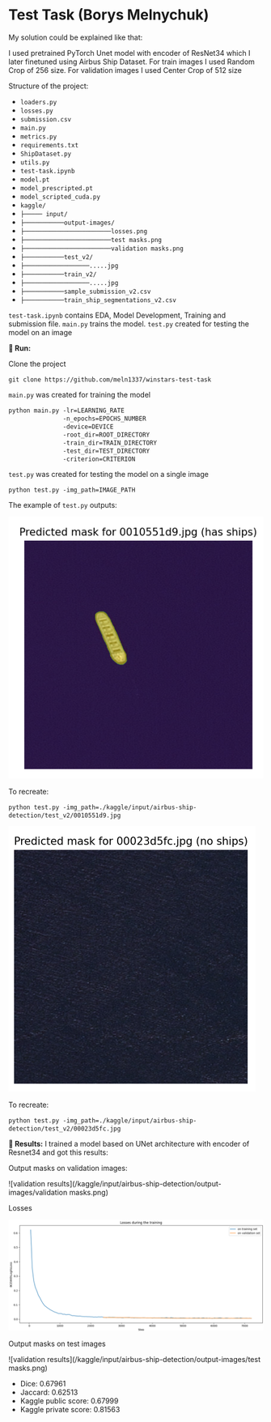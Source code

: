 # Test Task (Borys Melnychuk)

My solution could be explained like that: 

I used pretrained PyTorch Unet model with encoder of ResNet34 which I later finetuned using Airbus Ship Dataset.
For train images I used Random Crop of 256 size. For validation images I used Center Crop of 512 size

Structure of the project:

- `loaders.py`
- `losses.py`
- `submission.csv`
- `main.py`
- `metrics.py`
- `requirements.txt`
- `ShipDataset.py`
- `utils.py`
- `test-task.ipynb`
- `model.pt`
- `model_prescripted.pt`
- `model_scripted_cuda.py`
- `kaggle/`
- `├───── input/`
- `├───────────output-images/`
- `├────────────────────────losses.png`
- `├────────────────────────test masks.png`
- `├────────────────────────validation masks.png`
- `├───────────test_v2/`
- `├──────────────────.....jpg`
- `├───────────train_v2/`
- `├──────────────────.....jpg`
- `├───────────sample_submission_v2.csv`
- `├───────────train_ship_segmentations_v2.csv`

`test-task.ipynb` contains EDA, Model Development, Training and submission file. `main.py` trains the model. `test.py` created for testing the model on an image

**🏃 Run:**

Clone the project

```
git clone https://github.com/meln1337/winstars-test-task
```

`main.py` was created for training the model

```
python main.py -lr=LEARNING_RATE 
               -n_epochs=EPOCHS_NUMBER 
               -device=DEVICE 
               -root_dir=ROOT_DIRECTORY 
               -train_dir=TRAIN_DIRECTORY 
               -test_dir=TEST_DIRECTORY
               -criterion=CRITERION
```

`test.py` was created for testing the model on a single image

```
python test.py -img_path=IMAGE_PATH
```

The example of `test.py` outputs:

![test-example](kaggle/input/airbus-ship-detection/output-images/test-example1.png)

To recreate:

```
python test.py -img_path=./kaggle/input/airbus-ship-detection/test_v2/0010551d9.jpg
```

![test-example](kaggle/input/airbus-ship-detection/output-images/test-example2.png)

To recreate:

```
python test.py -img_path=./kaggle/input/airbus-ship-detection/test_v2/00023d5fc.jpg
```


**🚩 Results:**
I trained a model based on UNet architecture with encoder of Resnet34 and got this results:

Output masks on validation images:

![validation results](/kaggle/input/airbus-ship-detection/output-images/validation masks.png)

Losses

![validation results](/kaggle/input/airbus-ship-detection/output-images/losses.png)

Output masks on test images

![validation results](/kaggle/input/airbus-ship-detection/output-images/test masks.png)

- Dice: 0.67961
- Jaccard: 0.62513
- Kaggle public score: 0.67999
- Kaggle private score: 0.81563